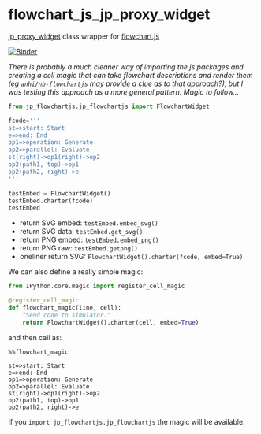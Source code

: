 # flowchart_js_jp_proxy_widget
[jp_proxy_widget](https://github.com/AaronWatters/jp_proxy_widget) class wrapper for [flowchart.js](https://flowchart.js.org/)

[![Binder](https://mybinder.org/badge_logo.svg)](https://mybinder.org/v2/gh/innovationOUtside/flowchart_js_jp_proxy_widget/master)

*There is probably a much cleaner way of importing the js packages and creating a cell magic that can take flowchart descriptions and render them (eg [`anhi/nb-flowchartjs`](https://github.com/anhi/nb-flowchartjs) may provide a clue as to that approach?), but I was testing this approach as a more general pattern. Magic to follow...*

```python
from jp_flowchartjs.jp_flowchartjs import FlowchartWidget

fcode='''
st=>start: Start
e=>end: End
op1=>operation: Generate
op2=>parallel: Evaluate
st(right)->op1(right)->op2
op2(path1, top)->op1
op2(path2, right)->e
'''

testEmbed = FlowchartWidget()
testEmbed.charter(fcode)
testEmbed
```

- return SVG embed: `testEmbed.embed_svg()`
- return SVG data: `testEmbed.get_svg()`
- return PNG embed: `testEmbed.embed_png()`
- return PNG raw: `testEmbed.getpng()`
- oneliner return SVG: `FlowchartWidget().charter(fcode, embed=True)`

We can also define a really simple magic:

```python
from IPython.core.magic import register_cell_magic

@register_cell_magic
def flowchart_magic(line, cell):
    "Send code to simulator."
    return FlowchartWidget().charter(cell, embed=True)
 ```

and then call as:

```
%%flowchart_magic

st=>start: Start
e=>end: End
op1=>operation: Generate
op2=>parallel: Evaluate
st(right)->op1(right)->op2
op2(path1, top)->op1
op2(path2, right)->e
```

If you `import jp_flowchartjs.jp_flowchartjs` the magic will be available.
